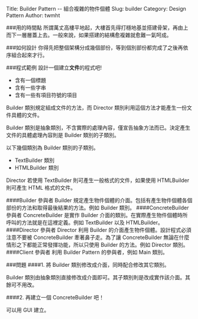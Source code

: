 Title: Builder Pattern -- 組合複雜的物件個體
Slug: builder
Category: Design Pattern
Author: twmht

###用的時間點
所謂萬丈高樓平地起，大樓首先得打穩地基並搭建骨架，再由上而下一層層蓋上去。一般來說，如果搭建的結構愈複雜就愈難一氣呵成。

###如何設計
你得先把整個架構分成幾個部份，等到個別部份都完成了之後再依序組合起來才行。

###程式範例
設計一個建立**文件**的程式吧!

* 含有一個標題
* 含有一些字串
* 含有一些有項目符號的項目

Builder 類別規定組成文件的方法，而 Director 類別利用這個方法才能產生一份文件具體的文件。

Builder 類別是抽象類別，不含實際的處理內容，僅宣告抽象方法而已。決定產生文件的具體處理內容則是 Builder 類別的子類別。

以下幾個類別為 Builder 類別的子類別。

* TextBuilder 類別
* HTMLBuilder 類別

Director 若使用 TextBuilder 則可產生一般格式的文件，如果使用 HTMLBuilder 則可產生 HTML 格式的文件。

<script src="https://gist.github.com/twmht/763c4db0a1d41388d333.js"></script>

####Builder 參與者
Builder 規定產生物件個體的介面。包括有產生物件個體各個部份的方法和取得最後結果的方法。例如 Builder 類別。
####ConcreteBuilder 參與者
ConcreteBuilder 是實作 Builder 介面的類別。在實際產生物件個體時所呼叫的方法就是在這裡定義。例如 TextBuilder 以及 HTMLBuilder。
####Director 參與者
Director 利用 Builder 的介面產生物件個體。設計程式必須注意不要被 ConcreteBuilder 牽著鼻子走。為了讓 ConcreteBuilder 無論在什麼情形之下都能正常發揮功能，所以只使用 Builder 的方法。例如 Director 類別。
####Client 參與者
利用 Builder Pattern 的參與者，例如 Main 類別。

###問題
####1. 將 Builder 類別修改成介面，同時配合修改其它類別。

Builder 類別由抽象類別直接修改成介面即可。其子類別則是改成實作該介面。其餘可不用改。

####2. 再建立一個 ConcreteBuilder 吧！

可以用 GUI 建立。

<script src="https://gist.github.com/twmht/e78cfebd191dbc878f3c.js"></script>

